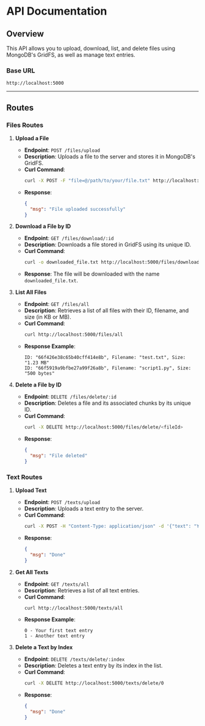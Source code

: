 
# API Documentation

## Overview
This API allows you to upload, download, list, and delete files using MongoDB's GridFS, as well as manage text entries. 

### Base URL
```
http://localhost:5000
```

---

## Routes

### Files Routes

1. **Upload a File**

    - **Endpoint**: `POST /files/upload`
    - **Description**: Uploads a file to the server and stores it in MongoDB's GridFS.
    - **Curl Command**:
      ```bash
      curl -X POST -F "file=@/path/to/your/file.txt" http://localhost:5000/files/upload
      ```
    - **Response**: 
      ```json
      {
        "msg": "File uploaded successfully"
      }
      ```

2. **Download a File by ID**

    - **Endpoint**: `GET /files/download/:id`
    - **Description**: Downloads a file stored in GridFS using its unique ID.
    - **Curl Command**:
      ```bash
      curl -o downloaded_file.txt http://localhost:5000/files/download/<fileId>
      ```
    - **Response**: The file will be downloaded with the name `downloaded_file.txt`.

3. **List All Files**

    - **Endpoint**: `GET /files/all`
    - **Description**: Retrieves a list of all files with their ID, filename, and size (in KB or MB).
    - **Curl Command**:
      ```bash
      curl http://localhost:5000/files/all
      ```
    - **Response Example**:
      ```
      ID: "66f426e38c65b40cff414e8b", Filename: "test.txt", Size: "1.23 MB"
      ID: "66f5919a9bfbe27a99f26a8b", Filename: "script1.py", Size: "500 bytes"
      ```

4. **Delete a File by ID**

    - **Endpoint**: `DELETE /files/delete/:id`
    - **Description**: Deletes a file and its associated chunks by its unique ID.
    - **Curl Command**:
      ```bash
      curl -X DELETE http://localhost:5000/files/delete/<fileId>
      ```
    - **Response**:
      ```json
      {
        "msg": "File deleted"
      }
      ```

### Text Routes

1. **Upload Text**

    - **Endpoint**: `POST /texts/upload`
    - **Description**: Uploads a text entry to the server.
    - **Curl Command**:
      ```bash
      curl -X POST -H "Content-Type: application/json" -d '{"text": "Your text here"}' http://localhost:5000/texts/upload
      ```
    - **Response**: 
      ```json
      {
        "msg": "Done"
      }
      ```

2. **Get All Texts**

    - **Endpoint**: `GET /texts/all`
    - **Description**: Retrieves a list of all text entries.
    - **Curl Command**:
      ```bash
      curl http://localhost:5000/texts/all
      ```
    - **Response Example**:
      ```
      0 - Your first text entry
      1 - Another text entry
      ```

3. **Delete a Text by Index**

    - **Endpoint**: `DELETE /texts/delete/:index`
    - **Description**: Deletes a text entry by its index in the list.
    - **Curl Command**:
      ```bash
      curl -X DELETE http://localhost:5000/texts/delete/0
      ```
    - **Response**:
      ```json
      {
        "msg": "Done"
      }
      ```
